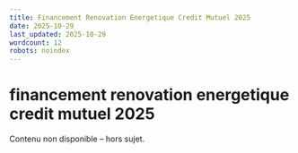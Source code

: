 ```yaml
---
title: Financement Renovation Energetique Credit Mutuel 2025
date: 2025-10-29
last_updated: 2025-10-29
wordcount: 12
robots: noindex
---
```


# financement renovation energetique credit mutuel 2025

Contenu non disponible – hors sujet.